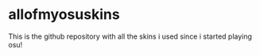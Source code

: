 # allofmyosuskins
This is the github repository with all the skins i used since i started playing osu!
